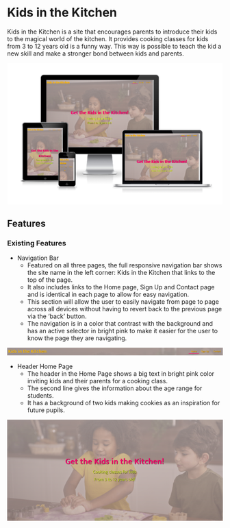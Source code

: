 # Kids in the Kitchen

Kids in the Kitchen is a site that encourages parents to introduce their kids to the magical world of the kitchen. It provides cooking classes for kids from 3 to 12 years old is a funny way. This way is possible to teach the kid a new skill and make a stronger bond between kids and parents.

![Mockup image](assets/images/mockup.PNG)

## **Features**

### **Existing Features**

* Navigation Bar
  - Featured on all three pages, the full responsive navigation bar shows the site name in the left corner: Kids in the Kitchen that links to the top of the page.
  - It also includes links to the Home page, Sign Up and Contact page and is identical in each page to allow for easy navigation.
  - This section will allow the user to easily navigate from page to page across all devices without having to revert back to the previous page via the ‘back’ button.
  - The navigation is in a color that contrast with the background and has an active selector in bright pink to make it easier for the user to know the page they are navigating.

![Navigation Bar Sample](assets/images/feature-bar.PNG)

* Header Home Page
  - The header in the Home Page shows a big text in bright pink color inviting kids and their parents for a cooking class.
  - The second line gives the information about the age range for students.
  - It has a background of two kids making cookies as an inspiration for future pupils.

![Header Home Page](assets/images/header-home.PNG)    







